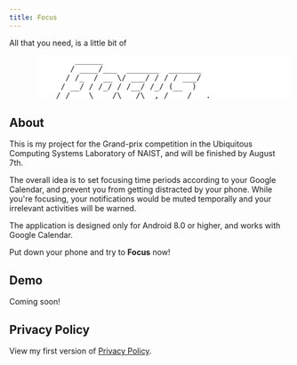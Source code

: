 ```yaml
---
title: Focus
---
```


All that you need, is a little bit of

<pre style="margin-left: 10%; background-color:#fff">
        ______
       / ____/___  _______  _______
      / /_  / __ \/ ___/ / / / ___/
     / __/ / /_/ / /__/ /_/ (__  )
    /_/    \____/\___/\__,_/____/   .
</pre>

## About

This is my project for the Grand-prix competition in the Ubiquitous Computing Systems Laboratory of NAIST, and will be finished by August 7th.

The overall idea is to set focusing time periods according to your Google Calendar, and prevent you from getting distracted by your phone. While you're focusing, your notifications would be muted temporally and your irrelevant activities will be warned.

The application is designed only for Android 8.0 or higher, and works with Google Calendar.

Put down your phone and try to __Focus__ now!

## Demo

Coming soon!

## Privacy Policy

View my first version of [Privacy Policy](/privacy).
